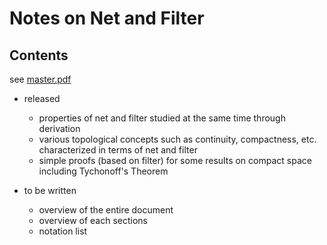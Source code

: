# Notes on Net and Filter

## Contents

see [master.pdf](out/master.pdf)

- released
    - properties of net and filter studied at the same time through derivation
    - various topological concepts such as continuity, compactness, etc. characterized in terms of net and filter
    - simple proofs (based on filter) for some results on compact space including Tychonoff's Theorem

- to be written
    - overview of the entire document
    - overview of each sections
    - notation list